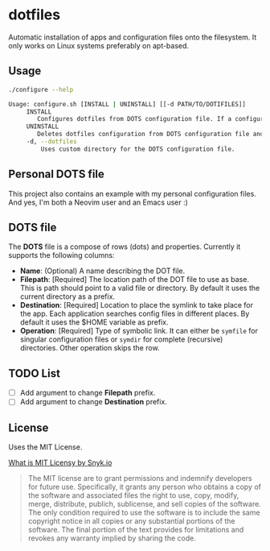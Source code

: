 # dotfiles

Automatic installation of apps and configuration files onto the filesystem. It only works on Linux systems preferably on apt-based.

## Usage

```bash
./configure --help

Usage: configure.sh [INSTALL | UNINSTALL] [[-d PATH/TO/DOTIFILES]]
	 INSTALL
		Configures dotfiles from DOTS configuration file. If a configuration already exists a backup file is saved in .salorak-backups/ directory.
	 UNINSTALL
		Deletes dotfiles configuration from DOTS configuration file and reverts it from the .salorak-backups/ directory
	 -d, --dotfiles 
		 Uses custom directory for the DOTS configuration file.
```

## Personal DOTS file
This project also contains an example with my personal configuration files.
And yes, I'm both a Neovim user and an Emacs user :)

## DOTS file

The **DOTS** file is a compose of rows (dots) and properties.
Currently it supports the following columns:
- **Name**: (Optional) A name describing the DOT file.
- **Filepath**: [Required] The location path of the DOT file to use as base. This is path should point to a valid file or directory. By default it uses the current directory as a prefix. 
- **Destination**: [Required] Location to place the symlink to take place for the app. Each application searches config files in different places. By default it uses the $HOME variable as prefix. 
- **Operation**: [Required] Type of symbolic link. It can either be `symfile` for singular configuration files or `symdir` for complete (recursive) directories. Other operation skips the row.

## TODO List

- [ ] Add argument to change **Filepath** prefix.
- [ ] Add argument to change **Destination** prefix.

## License

Uses the MIT License.

[What is MIT Licensy by Snyk.io](https://snyk.io/learn/what-is-mit-license/)
>The MIT license are to grant permissions and indemnify developers for future use. Specifically, it grants any person who obtains a copy of the software and associated files the right to use, copy, modify, merge, distribute, publich, sublicense, and sell copies of the software. 
>The only condition required to use the software is to include the same copyright notice in all copies or any substantial portions of the software. The final portion of the text provides for limitations and revokes any warranty implied by sharing the code. 

